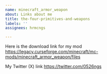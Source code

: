```yaml
---
name: minecraft_armor_weapon
about: Links about me
title: the-four-primitives-and-weapons
labels: ''
assignees: hrmcngs

---
```


Here is the download link for my mod
https://legacy.curseforge.com/minecraft/mc-mods/minecraft_armor_weapon/files

My Twitter (X) link
https://twitter.com/0526ngs
